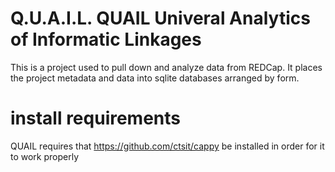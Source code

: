 # Q.U.A.I.L. QUAIL Univeral Analytics of Informatic Linkages
This is a project used to pull down and analyze data from REDCap. It places the project
metadata and data into sqlite databases arranged by form.

# install requirements

QUAIL requires that https://github.com/ctsit/cappy be installed in order for it to
work properly
